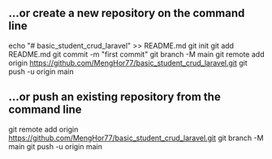 
## …or create a new repository on the command line
echo "# basic_student_crud_laravel" >> README.md
git init
git add README.md
git commit -m "first commit"
git branch -M main
git remote add origin https://github.com/MengHor77/basic_student_crud_laravel.git
git push -u origin main


## …or push an existing repository from the command line
 git remote add origin https://github.com/MengHor77/basic_student_crud_laravel.git
git branch -M main
git push -u origin main